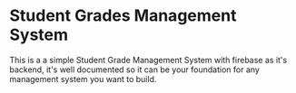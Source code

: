 # Student Grades Management System

This is a a simple Student Grade Management System with firebase as it's backend, it's well documented so it can be your foundation for any management system you want to build.
